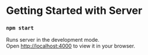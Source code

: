 # Getting Started with Server

### `npm start`

Runs server in the development mode.\
Open [http://localhost:4000](http://localhost:4000) to view it in your browser.
